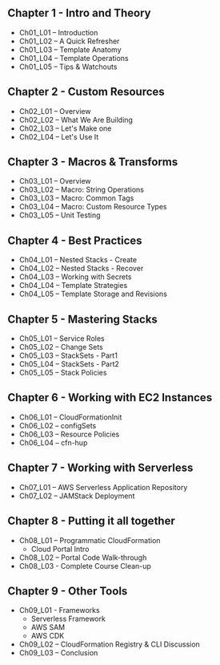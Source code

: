 
## Chapter 1 - Intro and Theory
  - Ch01_L01 – Introduction
  - Ch01_L02 – A Quick Refresher
  - Ch01_L03 – Template Anatomy
  - Ch01_L04 – Template Operations
  - Ch01_L05 – Tips & Watchouts

## Chapter 2 - Custom Resources
  - Ch02_L01 – Overview
  - Ch02_L02 – What We Are Building
  - Ch02_L03 – Let's Make one
  - Ch02_L04 – Let's Use It

## Chapter 3 - Macros & Transforms
  - Ch03_L01 – Overview
  - Ch03_L02 – Macro: String Operations
  - Ch03_L03 – Macro: Common Tags
  - Ch03_L04 – Macro: Custom Resource Types
  - Ch03_L05 – Unit Testing

## Chapter 4 - Best Practices
  - Ch04_L01 – Nested Stacks - Create
  - Ch04_L02 – Nested Stacks - Recover
  - Ch04_L03 – Working with Secrets
  - Ch04_L04 – Template Strategies
  - Ch04_L05 – Template Storage and Revisions

## Chapter 5 - Mastering Stacks
  - Ch05_L01 – Service Roles
  - Ch05_L02 – Change Sets
  - Ch05_L03 – StackSets - Part1
  - Ch05_L04 – StackSets - Part2
  - Ch05_L05 – Stack Policies

## Chapter 6 - Working with EC2 Instances
  - Ch06_L01 – CloudFormationInit
  - Ch06_L02 – configSets
  - Ch06_L03 – Resource Policies
  - Ch06_L04 – cfn-hup

## Chapter 7 - Working with Serverless
  - Ch07_L01 – AWS Serverless Application Repository
  - Ch07_L02 – JAMStack Deployment

## Chapter 8 - Putting it all together
  - Ch08_L01 – Programmatic CloudFormation 
    - Cloud Portal Intro
  - Ch08_L02 – Portal Code Walk-through
  - Ch08_L03 - Complete Course Clean-up

## Chapter 9 - Other Tools
  - Ch09_L01 - Frameworks
    - Serverless Framework
    - AWS SAM
    - AWS CDK
  - Ch09_L02 – CloudFormation Registry & CLI Discussion
  - Ch09_L03 – Conclusion
